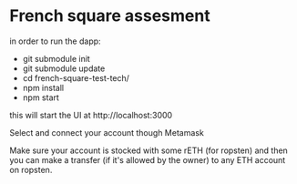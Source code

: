 # French square assesment

in order to run the dapp:

- git submodule init
- git submodule update
- cd french-square-test-tech/
- npm install
- npm start

this will start the UI at http://localhost:3000

Select and connect your account though Metamask

Make sure your account is stocked with some rETH (for ropsten) and then you can make a transfer (if it's allowed by the owner) to any ETH account on ropsten.
